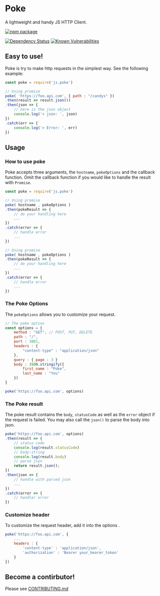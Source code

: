 # Poke
A lightweight and handy JS HTTP Client.

[![npm package](https://nodei.co/npm/js.poke.png?downloads=true&downloadRank=true&stars=true)](https://nodei.co/npm/js.poke/)

[![Dependency Status](https://img.shields.io/david/LawsonCheng/poke.svg?style=flat-square)](https://david-dm.org/LawsonCheng/poke)
[![Known Vulnerabilities](https://snyk.io/test/npm/js.poke/badge.svg?style=flat-square)](https://snyk.io/test/npm/js.poke)

## Easy to use!
Poke is try to make http requests in the simplest way. See the following example:

```js
const poke = require('js.poke')

// Using promise
poke( 'https://foo.api.com', { path : "/candys" })
.then(result => result.json())
.then(json => {
    // here is the json object
    console.log('> json: ', json)
})
.catch(err => {
    console.log('> Error: ', err)
})
```

## Usage
### How to use poke

Poke accepts three arguments, the `hostname`, `pokeOptions` and the callback function.
Omit the callback function if you would like to handle the result with `Promise`.

```js
const poke = require('js.poke')

// Using promise
poke( hostname , pokeOptions )
.then(pokeResult => { 
    // do your handling here
    ... 
})
.catch(error => {
    // handle error
    ...
})

// Using promise
poke( hostname , pokeOptions )
.then(pokeResult => { 
    // do your handling here
    ... 
})
.catch(error => {
    // handle error
    ...
})
```

### The Poke Options
The `pokeOptions` allows you to customize your request.

```js
// The poke option
const options = {
    method : "GET", // POST, PUT, DELETE
    path : "/", 
    port : 3001,
    headers : {
        "content-type" : "application/json"
    },
    query : { page : 3 }
    body : JSON.stringify({
        first_name : "Poke",
        last_name : "You"
    })
}

poke('https://foo.api.com', options)
```

### The Poke result
The poke result contains the `body`, `statusCode` as well as the `error` object if the request is failed.
You may also call the `json()` to parse the body into json.

```js
poke('https://foo.api.com', options)
.then(result => {
    // status code
    console.log(result.statusCode)
    // body:string
    console.log(result.body)
    // parse json
    return result.json();
})
.then(json => {
    // handle with parsed json
    ...
})
.catch(error => {
    // handler error
})
```

### Customize header
To customize the request header, add it into the options .

```js
poke('https://foo.api.com', {
    ...
    headers : {
        'content-type' : 'application/json',
        'authorization' : 'Bearer your_bearer_token'
    }
})
```


## Become a contirbutor!
Please see [CONTRIBUTING.md](https://github.com/LawsonCheng/poke/blob/main/CONTRIBUTING.md)